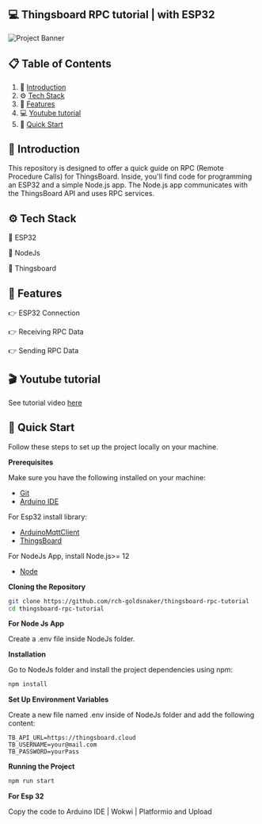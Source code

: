 ## <a name="introduction">💻 Thingsboard RPC tutorial | with ESP32</a>

<img src="https://github.com/rch-goldsnaker/thingsboard-rpc-tutorial/blob/main//banner.png" alt="Project Banner">

## 📋 <a name="table">Table of Contents</a>

1. 🤖 [Introduction](#introduction)
2. ⚙️ [Tech Stack](#tech-stack)
3. 🔋 [Features](#features)
4. 💻 [Youtube tutorial](#youtube)
5. 🤸 [Quick Start](#quick-start)
   
## <a name="introduction">🤖 Introduction</a>

This repository is designed to offer a quick guide on RPC (Remote Procedure Calls) for ThingsBoard. Inside, you'll find code for programming an ESP32 and a simple Node.js app. The Node.js app communicates with the ThingsBoard API and uses RPC services.


## <a name="tech-stack">⚙️ Tech Stack</a>

💎 ESP32 

💎 NodeJs

💎 Thingsboard

## <a name="features">🔋 Features</a>

👉 ESP32 Connection

👉 Receiving RPC Data

👉 Sending RPC Data

## <a name="youtube">🎬 Youtube tutorial</a>

See tutorial video [here](https://youtu.be/xZoeJ-osS3g)

## <a name="quick-start">🤸 Quick Start</a>

Follow these steps to set up the project locally on your machine.

**Prerequisites**

Make sure you have the following installed on your machine:

- [Git](https://git-scm.com/)
- [Arduino IDE](https://www.arduino.cc/en/software)

For Esp32 install library:
- [ArduinoMqttClient](https://www.arduinolibraries.info/libraries/arduino-mqtt-client)
- [ThingsBoard](https://www.arduinolibraries.info/libraries/things-board)

For NodeJs App, install Node.js>= 12
- [Node](https://nodejs.org/en/download/package-manager/current)


**Cloning the Repository**

```bash
git clone https://github.com/rch-goldsnaker/thingsboard-rpc-tutorial
cd thingsboard-rpc-tutorial
```

**For Node Js App**

Create a .env file inside NodeJs folder.

**Installation**

Go to NodeJs folder and install the project dependencies using npm:

```bash
npm install
```

**Set Up Environment Variables**

Create a new file named .env inside of NodeJs folder and add the following content:

```env
TB_API_URL=https://thingsboard.cloud
TB_USERNAME=your@mail.com
TB_PASSWORD=yourPass
```

**Running the Project**

```bash
npm run start
```

**For Esp 32**

Copy the code to Arduino IDE | Wokwi | Platformio and Upload
